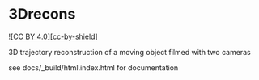 # 3Drecons

[![CC BY 4.0][cc-by-shield]][cc-by]

3D trajectory reconstruction of a moving object filmed with two cameras

see docs/_build/html.index.html for documentation

[cc-by]: http://creativecommons.org/licenses/by/4.0/